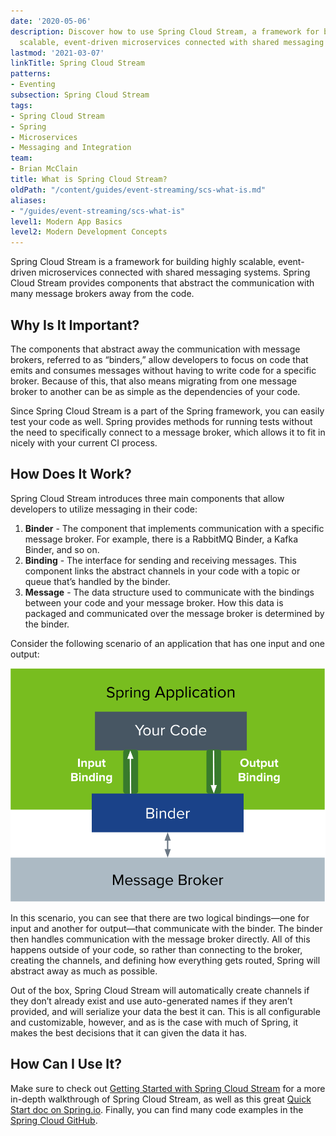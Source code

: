 ```yaml
---
date: '2020-05-06'
description: Discover how to use Spring Cloud Stream, a framework for building highly
  scalable, event-driven microservices connected with shared messaging systems.
lastmod: '2021-03-07'
linkTitle: Spring Cloud Stream
patterns:
- Eventing
subsection: Spring Cloud Stream
tags:
- Spring Cloud Stream
- Spring
- Microservices
- Messaging and Integration
team:
- Brian McClain
title: What is Spring Cloud Stream?
oldPath: "/content/guides/event-streaming/scs-what-is.md"
aliases:
- "/guides/event-streaming/scs-what-is"
level1: Modern App Basics
level2: Modern Development Concepts
---
```


Spring Cloud Stream is a framework for building highly scalable, event-driven microservices connected with shared messaging systems. Spring Cloud Stream provides components that abstract the communication with many message brokers away from the code.

## Why Is It Important?

The components that abstract away the communication with message brokers, referred to as “binders,” allow developers to focus on code that emits and consumes messages without having to write code for a specific broker. Because of this, that also means migrating from one message broker to another can be as simple as the dependencies of your code.

Since Spring Cloud Stream is a part of the Spring framework, you can easily test your code as well. Spring provides methods for running tests without the need to specifically connect to a message broker, which allows it to fit in nicely with your current CI process.

## How Does It Work?

Spring Cloud Stream introduces three main components that allow developers to utilize messaging in their code:

1. **Binder** - The component that implements communication with a specific message broker. For example, there is a RabbitMQ Binder, a Kafka Binder, and so on.
2. **Binding** - The interface for sending and receiving messages. This component links the abstract channels in your code with a topic or queue that’s handled by the binder.
3. **Message** - The data structure used to communicate with the bindings between your code and your message broker. How this data is packaged and communicated over the message broker is determined by the binder.

Consider the following scenario of an application that has one input and one output:

![img](images/scs-what-is-01.png#diagram)

In this scenario, you can see that there are two logical bindings—one for input and another for output—that communicate with the binder. The binder then handles communication with the message broker directly. All of this happens outside of your code, so rather than connecting to the broker, creating the channels, and defining how everything gets routed, Spring will abstract away as much as possible.

Out of the box, Spring Cloud Stream will automatically create channels if they don’t already exist and use auto-generated names if they aren’t provided, and will serialize your data the best it can. This is all configurable and customizable, however, and as is the case with much of Spring, it makes the best decisions that it can given the data it has.  

## How Can I Use It?

Make sure to check out [Getting Started with Spring Cloud Stream](../scs-gs) for a more in-depth walkthrough of Spring Cloud Stream, as well as this great [Quick Start doc on Spring.io](https://cloud.spring.io/spring-cloud-static/spring-cloud-stream/current/reference/html/spring-cloud-stream.html#_quick_start). Finally, you can find many code examples in the [Spring Cloud GitHub](https://github.com/spring-cloud/spring-cloud-stream-samples/).